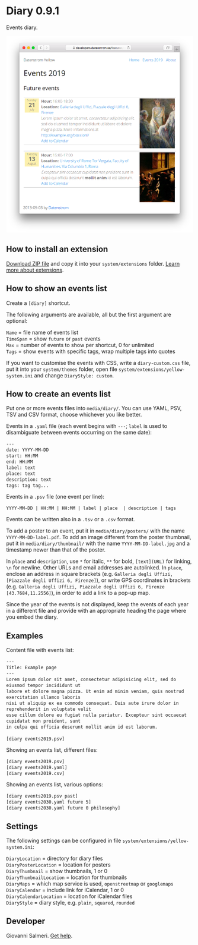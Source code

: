 # Diary 0.9.1

Events diary.

<p align="center"><img src="SCREENSHOT.png" alt="Screenshot"></p>

## How to install an extension

[Download ZIP file](https://github.com/GiovanniSalmeri/yellow-diary/archive/refs/heads/main.zip) and copy it into your `system/extensions` folder. [Learn more about extensions](https://github.com/annaesvensson/yellow-update).

## How to show an events list

Create a `[diary]` shortcut.

The following arguments are available, all but the first argument are optional:

`Name` = file name of events list  
`TimeSpan` = show `future` or `past` events  
`Max` = number of events to show per shortcut, 0 for unlimited  
`Tags` = show events with specific tags, wrap multiple tags into quotes  

If you want to customise the events with CSS, write a `diary-custom.css` file, put it into your `system/themes` folder, open file `system/extensions/yellow-system.ini` and change `DiaryStyle: custom`.

## How to create an events list

Put one or more events files into `media/diary/`. You can use YAML, PSV, TSV and CSV format, choose whichever you like better.

Events in a `.yaml` file (each event begins with `---`; `label` is used to disambiguate between events occurring on the same date):

    ---
    date: YYYY-MM-DD
    start: HH:MM
    end: HH:MM
    label: text
    place: text
    description: text
    tags: tag tag...

Events in a `.psv` file (one event per line):

    YYYY-MM-DD | HH:MM | HH:MM | label | place  | description | tags

Events can be written also in a `.tsv` or a `.csv` format.

To add a poster to an event, put it in `media/diary/posters/` with the name `YYYY-MM-DD-label.pdf`. To add an image different from the poster thumbnail, put it in `media/diary/thumbnail/` with the name `YYYY-MM-DD-label.jpg` and a timestamp newer than that of the poster.

In `place` and `description`, use `*` for italic, `**` for bold, `[text](URL)` for linking, `\n` for newline. Other URLs and email addresses are autolinked.  In `place`, enclose an address in square brackets (e.g. `Galleria degli Uffizi, [Piazzale degli Uffizi 6, Firenze]`), or write GPS coordinates in brackets (e.g. `Galleria degli Uffizi, Piazzale degli Uffizi 6, Firenze [43.7684,11.2556]`), in order to add a link to a pop-up map.

Since the year of the events is not displayed, keep the events of each year in a different file and provide with an appropriate heading the page where you embed the diary. 

## Examples

Content file with events list:

    ---
    Title: Example page
    ---
    Lorem ipsum dolor sit amet, consectetur adipisicing elit, sed do eiusmod tempor incididunt ut 
    labore et dolore magna pizza. Ut enim ad minim veniam, quis nostrud exercitation ullamco laboris 
    nisi ut aliquip ex ea commodo consequat. Duis aute irure dolor in reprehenderit in voluptate velit 
    esse cillum dolore eu fugiat nulla pariatur. Excepteur sint occaecat cupidatat non proident, sunt 
    in culpa qui officia deserunt mollit anim id est laborum.

    [diary events2019.psv]
    
Showing an events list, different files:

    [diary events2019.psv]
    [diary events2019.yaml]
    [diary events2019.csv]

Showing an events list, various options:

    [diary events2019.psv past]
    [diary events2030.yaml future 5]
    [diary events2030.yaml future 0 philosophy]

## Settings

The following settings can be configured in file `system/extensions/yellow-system.ini`:

`DiaryLocation` = directory for diary files  
`DiaryPosterLocation` = location for posters  
`DiaryThumbnail` = show thumbnails, 1 or 0  
`DiaryThumbnailLocation` = location for thumbnails  
`DiaryMaps` = which map service is used, `openstreetmap` or `googlemaps`  
`DiaryCalendar` = include link for iCalendar, 1 or 0  
`DiaryCalendarLocation` = location for iCalendar files  
`DiaryStyle` = diary style, e.g. `plain`, `squared`, `rounded`  

## Developer

Giovanni Salmeri. [Get help](https://datenstrom.se/yellow/help/).
